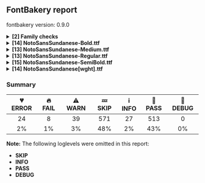 ## FontBakery report

fontbakery version: 0.9.0

<details><summary><b>[2] Family checks</b></summary><div><details><summary>🔥 <b>FAIL:</b> Checking all files are in the same directory. (<a href="https://font-bakery.readthedocs.io/en/stable/fontbakery/profiles/universal.html#com.google.fonts/check/family/single_directory">com.google.fonts/check/family/single_directory</a>)</summary><div>


* 🔥 **FAIL** Not all fonts passed in the command line are in the same directory. This may lead to bad results as the tool will interpret all font files as belonging to a single font family. The detected directories are: ['fonts/NotoSansSundanese/googlefonts/ttf', 'fonts/NotoSansSundanese/googlefonts/variable-ttf'] [code: single-directory]
</div></details><details><summary>🔥 <b>FAIL:</b> Check that OS/2.fsSelection bold & italic settings are unique for each NameID1 (<a href="https://font-bakery.readthedocs.io/en/stable/fontbakery/profiles/os2.html#com.adobe.fonts/check/family/bold_italic_unique_for_nameid1">com.adobe.fonts/check/family/bold_italic_unique_for_nameid1</a>)</summary><div>


* 🔥 **FAIL** Family 'Noto Sans Sundanese' has 2 fonts (should be no more than 1) with the same OS/2.fsSelection bold & italic settings: Bold=False, Italic=False [code: unique-fsselection]
</div></details><br></div></details><details><summary><b>[14] NotoSansSundanese-Bold.ttf</b></summary><div><details><summary>💔 <b>ERROR:</b> Checking OS/2 achVendID. (<a href="https://font-bakery.readthedocs.io/en/stable/fontbakery/profiles/googlefonts.html#com.google.fonts/check/vendor_id">com.google.fonts/check/vendor_id</a>)</summary><div>


* 💔 **ERROR** The condition <FontBakeryCondition:registered_vendor_ids> had an error: ModuleNotFoundError: No module named 'bs4'
</div></details><details><summary>💔 <b>ERROR:</b> Show hinting filesize impact. (<a href="https://font-bakery.readthedocs.io/en/stable/fontbakery/profiles/googlefonts.html#com.google.fonts/check/hinting_impact">com.google.fonts/check/hinting_impact</a>)</summary><div>


* 💔 **ERROR** The condition <FontBakeryCondition:hinting_stats> had an error: ModuleNotFoundError: No module named 'dehinter'
</div></details><details><summary>💔 <b>ERROR:</b> Check that no collisions are found while shaping (<a href="https://font-bakery.readthedocs.io/en/stable/fontbakery/profiles/<Section: Shaping Checks>.html#com.google.fonts/check/shaping/collides">com.google.fonts/check/shaping/collides</a>)</summary><div>


* 💔 **ERROR** Failed with ModuleNotFoundError: No module named 'collidoscope'
</div></details><details><summary>💔 <b>ERROR:</b> Ensure soft_dotted characters lose their dot when combined with marks that replace the dot. (<a href="https://font-bakery.readthedocs.io/en/stable/fontbakery/profiles/<Section: Shaping Checks>.html#com.google.fonts/check/soft_dotted">com.google.fonts/check/soft_dotted</a>)</summary><div>


* 💔 **ERROR** Failed with ModuleNotFoundError: No module named 'shaperglot'
</div></details><details><summary>🔥 <b>FAIL:</b> Noto fonts must have an ARTICLE.en_us.html file (<a href="https://font-bakery.readthedocs.io/en/stable/fontbakery/profiles/googlefonts.html#com.google.fonts/check/description/noto_has_article">com.google.fonts/check/description/noto_has_article</a>)</summary><div>


* 🔥 **FAIL** This is a Noto font but it lacks an ARTICLE.en_us.html file [code: missing-article]
</div></details><details><summary>⚠ <b>WARN:</b> Ensure fonts have ScriptLangTags declared on the 'meta' table. (<a href="https://font-bakery.readthedocs.io/en/stable/fontbakery/profiles/googlefonts.html#com.google.fonts/check/meta/script_lang_tags">com.google.fonts/check/meta/script_lang_tags</a>)</summary><div>


* ⚠ **WARN** This font file does not have a 'meta' table. [code: lacks-meta-table]
</div></details><details><summary>⚠ <b>WARN:</b> Check if uppercase glyphs are vertically centered. (<a href="https://font-bakery.readthedocs.io/en/stable/fontbakery/profiles/universal.html#com.google.fonts/check/caps_vertically_centered">com.google.fonts/check/caps_vertically_centered</a>)</summary><div>


* ⚠ **WARN** Uppercase glyphs are not vertically centered in the em box. [code: vertical-metrics-not-centered]
</div></details><details><summary>⚠ <b>WARN:</b> Check if each glyph has the recommended amount of contours. (<a href="https://font-bakery.readthedocs.io/en/stable/fontbakery/profiles/universal.html#com.google.fonts/check/contour_count">com.google.fonts/check/contour_count</a>)</summary><div>


* ⚠ **WARN** This check inspects the glyph outlines and detects the total number of contours in each of them. The expected values are infered from the typical ammounts of contours observed in a large collection of reference font families. The divergences listed below may simply indicate a significantly different design on some of your glyphs. On the other hand, some of these may flag actual bugs in the font such as glyphs mapped to an incorrect codepoint. Please consider reviewing the design and codepoint assignment of these to make sure they are correct.

The following glyphs do not have the recommended number of contours:

	- Glyph name: aogonek	Contours detected: 3	Expected: 2

	- Glyph name: uogonek	Contours detected: 2	Expected: 1

	- Glyph name: aogonek	Contours detected: 3	Expected: 2

	- Glyph name: uogonek	Contours detected: 2	Expected: 1
 [code: contour-count]
</div></details><details><summary>⚠ <b>WARN:</b> Check math signs have the same width. (<a href="https://font-bakery.readthedocs.io/en/stable/fontbakery/profiles/universal.html#com.google.fonts/check/math_signs_width">com.google.fonts/check/math_signs_width</a>)</summary><div>


* ⚠ **WARN** The most common width is 572 among a set of 6 math glyphs.
The following math glyphs have a different width, though:

Width = 322:
minus
 [code: width-outliers]
</div></details><details><summary>⚠ <b>WARN:</b> Check glyphs in mark glyph class are non-spacing. (<a href="https://font-bakery.readthedocs.io/en/stable/fontbakery/profiles/gdef.html#com.google.fonts/check/gdef_spacing_marks">com.google.fonts/check/gdef_spacing_marks</a>)</summary><div>


* ⚠ **WARN** The following spacing glyphs may be in the GDEF mark glyph class by mistake:
	 uni1BA1 (U+1BA1) [code: spacing-mark-glyphs]
</div></details><details><summary>⚠ <b>WARN:</b> Check GDEF mark glyph class doesn't have characters that are not marks. (<a href="https://font-bakery.readthedocs.io/en/stable/fontbakery/profiles/gdef.html#com.google.fonts/check/gdef_non_mark_chars">com.google.fonts/check/gdef_non_mark_chars</a>)</summary><div>


* ⚠ **WARN** The following non-mark characters should not be in the GDEF mark glyph class:
	 U+1BA1 [code: non-mark-chars]
</div></details><details><summary>⚠ <b>WARN:</b> Are there any misaligned on-curve points? (<a href="https://font-bakery.readthedocs.io/en/stable/fontbakery/profiles/<Section: Outline Correctness Checks>.html#com.google.fonts/check/outline_alignment_miss">com.google.fonts/check/outline_alignment_miss</a>)</summary><div>


* ⚠ **WARN** The following glyphs have on-curve points which have potentially incorrect y coordinates:

	* numbersign (U+0023): X=236.0,Y=713.0 (should be at cap-height 714?)

	* numbersign (U+0023): X=343.0,Y=713.0 (should be at cap-height 714?)

	* numbersign (U+0023): X=440.0,Y=713.0 (should be at cap-height 714?)

	* numbersign (U+0023): X=545.0,Y=713.0 (should be at cap-height 714?)

	* six (U+0036): X=489.0,Y=715.0 (should be at cap-height 714?)

	* C (U+0043): X=482.0,Y=-1.0 (should be at baseline 0?)

	* G (U+0047): X=527.5,Y=1.0 (should be at baseline 0?)

	* G (U+0047): X=543.0,Y=712.0 (should be at cap-height 714?)

	* c (U+0063): X=394.5,Y=-0.5 (should be at baseline 0?)

	* e (U+0065): X=432.5,Y=-0.5 (should be at baseline 0?)

	* 63 more.

Use -F or --full-lists to disable shortening of long lists. [code: found-misalignments]
</div></details><details><summary>⚠ <b>WARN:</b> Are any segments inordinately short? (<a href="https://font-bakery.readthedocs.io/en/stable/fontbakery/profiles/<Section: Outline Correctness Checks>.html#com.google.fonts/check/outline_short_segments">com.google.fonts/check/outline_short_segments</a>)</summary><div>


* ⚠ **WARN** The following glyphs have segments which seem very short:

	* two (U+0032) contains a short segment L<<228.0,134.0>--<228.0,127.0>>

	* at (U+0040) contains a short segment B<<636.0,296.0>-<635.0,286.0>-<635.0,275.5>>

	* at (U+0040) contains a short segment B<<635.0,275.5>-<635.0,265.0>-<635.0,262.0>>

	* at (U+0040) contains a short segment B<<646.5,207.5>-<658.0,194.0>-<672.0,194.0>>

	* M (U+004D) contains a short segment L<<220.0,560.0>--<216.0,560.0>>

	* M (U+004D) contains a short segment L<<465.0,168.0>--<468.0,168.0>>

	* N (U+004E) contains a short segment L<<220.0,540.0>--<216.0,540.0>>

	* N (U+004E) contains a short segment L<<591.0,179.0>--<594.0,179.0>>

	* Q (U+0051) contains a short segment L<<409.0,-10.0>--<398.0,-10.0>>

	* W (U+0057) contains a short segment B<<516.0,375.0>-<513.0,386.0>-<508.5,408.0>>

	* 63 more.

Use -F or --full-lists to disable shortening of long lists. [code: found-short-segments]
</div></details><details><summary>⚠ <b>WARN:</b> Do outlines contain any jaggy segments? (<a href="https://font-bakery.readthedocs.io/en/stable/fontbakery/profiles/<Section: Outline Correctness Checks>.html#com.google.fonts/check/outline_jaggy_segments">com.google.fonts/check/outline_jaggy_segments</a>)</summary><div>


* ⚠ **WARN** The following glyphs have jaggy segments:

	* W (U+0057): B<<266.0,196.0>-<272.0,161.0>-<275.0,137.0>>/B<<275.0,137.0>-<278.0,162.0>-<284.0,196.5>> = 13.967789761532726

	* W (U+0057): B<<489.0,505.5>-<485.0,529.0>-<483.0,542.0>>/B<<483.0,542.0>-<482.0,529.0>-<477.5,505.5>> = 13.144867617550734

	* W (U+0057): B<<683.0,196.0>-<689.0,161.0>-<692.0,137.0>>/B<<692.0,137.0>-<695.0,162.0>-<701.0,196.5>> = 13.967789761532726

	* Wacute (U+1E82): B<<266.0,196.0>-<272.0,161.0>-<275.0,137.0>>/B<<275.0,137.0>-<278.0,162.0>-<284.0,196.5>> = 13.967789761532726

	* Wacute (U+1E82): B<<489.0,505.5>-<485.0,529.0>-<483.0,542.0>>/B<<483.0,542.0>-<482.0,529.0>-<477.5,505.5>> = 13.144867617550734

	* Wacute (U+1E82): B<<683.0,196.0>-<689.0,161.0>-<692.0,137.0>>/B<<692.0,137.0>-<695.0,162.0>-<701.0,196.5>> = 13.967789761532726

	* Wcircumflex (U+0174): B<<266.0,196.0>-<272.0,161.0>-<275.0,137.0>>/B<<275.0,137.0>-<278.0,162.0>-<284.0,196.5>> = 13.967789761532726

	* Wcircumflex (U+0174): B<<489.0,505.5>-<485.0,529.0>-<483.0,542.0>>/B<<483.0,542.0>-<482.0,529.0>-<477.5,505.5>> = 13.144867617550734

	* Wcircumflex (U+0174): B<<683.0,196.0>-<689.0,161.0>-<692.0,137.0>>/B<<692.0,137.0>-<695.0,162.0>-<701.0,196.5>> = 13.967789761532726

	* Wdieresis (U+1E84): B<<266.0,196.0>-<272.0,161.0>-<275.0,137.0>>/B<<275.0,137.0>-<278.0,162.0>-<284.0,196.5>> = 13.967789761532726

	* 6 more.

Use -F or --full-lists to disable shortening of long lists. [code: found-jaggy-segments]
</div></details><br></div></details><details><summary><b>[13] NotoSansSundanese-Medium.ttf</b></summary><div><details><summary>💔 <b>ERROR:</b> Checking OS/2 achVendID. (<a href="https://font-bakery.readthedocs.io/en/stable/fontbakery/profiles/googlefonts.html#com.google.fonts/check/vendor_id">com.google.fonts/check/vendor_id</a>)</summary><div>


* 💔 **ERROR** The condition <FontBakeryCondition:registered_vendor_ids> had an error: ModuleNotFoundError: No module named 'bs4'
</div></details><details><summary>💔 <b>ERROR:</b> Show hinting filesize impact. (<a href="https://font-bakery.readthedocs.io/en/stable/fontbakery/profiles/googlefonts.html#com.google.fonts/check/hinting_impact">com.google.fonts/check/hinting_impact</a>)</summary><div>


* 💔 **ERROR** The condition <FontBakeryCondition:hinting_stats> had an error: ModuleNotFoundError: No module named 'dehinter'
</div></details><details><summary>💔 <b>ERROR:</b> Check that no collisions are found while shaping (<a href="https://font-bakery.readthedocs.io/en/stable/fontbakery/profiles/<Section: Shaping Checks>.html#com.google.fonts/check/shaping/collides">com.google.fonts/check/shaping/collides</a>)</summary><div>


* 💔 **ERROR** Failed with ModuleNotFoundError: No module named 'collidoscope'
</div></details><details><summary>💔 <b>ERROR:</b> Ensure soft_dotted characters lose their dot when combined with marks that replace the dot. (<a href="https://font-bakery.readthedocs.io/en/stable/fontbakery/profiles/<Section: Shaping Checks>.html#com.google.fonts/check/soft_dotted">com.google.fonts/check/soft_dotted</a>)</summary><div>


* 💔 **ERROR** Failed with ModuleNotFoundError: No module named 'shaperglot'
</div></details><details><summary>🔥 <b>FAIL:</b> Noto fonts must have an ARTICLE.en_us.html file (<a href="https://font-bakery.readthedocs.io/en/stable/fontbakery/profiles/googlefonts.html#com.google.fonts/check/description/noto_has_article">com.google.fonts/check/description/noto_has_article</a>)</summary><div>


* 🔥 **FAIL** This is a Noto font but it lacks an ARTICLE.en_us.html file [code: missing-article]
</div></details><details><summary>⚠ <b>WARN:</b> Combined length of family and style must not exceed 27 characters. (<a href="https://font-bakery.readthedocs.io/en/stable/fontbakery/profiles/googlefonts.html#com.google.fonts/check/name/family_and_style_max_length">com.google.fonts/check/name/family_and_style_max_length</a>)</summary><div>


* ⚠ **WARN** The combined length of family and style exceeds 27 chars in the following 'WINDOWS' entries:
 FONT_FAMILY_NAME = 'Noto Sans Sundanese Medium' / SUBFAMILY_NAME = 'Regular'

Please take a look at the conversation at https://github.com/fonttools/fontbakery/issues/2179 in order to understand the reasoning behind these name table records max-length criteria. [code: too-long]
</div></details><details><summary>⚠ <b>WARN:</b> Ensure fonts have ScriptLangTags declared on the 'meta' table. (<a href="https://font-bakery.readthedocs.io/en/stable/fontbakery/profiles/googlefonts.html#com.google.fonts/check/meta/script_lang_tags">com.google.fonts/check/meta/script_lang_tags</a>)</summary><div>


* ⚠ **WARN** This font file does not have a 'meta' table. [code: lacks-meta-table]
</div></details><details><summary>⚠ <b>WARN:</b> Check if uppercase glyphs are vertically centered. (<a href="https://font-bakery.readthedocs.io/en/stable/fontbakery/profiles/universal.html#com.google.fonts/check/caps_vertically_centered">com.google.fonts/check/caps_vertically_centered</a>)</summary><div>


* ⚠ **WARN** Uppercase glyphs are not vertically centered in the em box. [code: vertical-metrics-not-centered]
</div></details><details><summary>⚠ <b>WARN:</b> Check if each glyph has the recommended amount of contours. (<a href="https://font-bakery.readthedocs.io/en/stable/fontbakery/profiles/universal.html#com.google.fonts/check/contour_count">com.google.fonts/check/contour_count</a>)</summary><div>


* ⚠ **WARN** This check inspects the glyph outlines and detects the total number of contours in each of them. The expected values are infered from the typical ammounts of contours observed in a large collection of reference font families. The divergences listed below may simply indicate a significantly different design on some of your glyphs. On the other hand, some of these may flag actual bugs in the font such as glyphs mapped to an incorrect codepoint. Please consider reviewing the design and codepoint assignment of these to make sure they are correct.

The following glyphs do not have the recommended number of contours:

	- Glyph name: aogonek	Contours detected: 3	Expected: 2

	- Glyph name: uogonek	Contours detected: 2	Expected: 1

	- Glyph name: aogonek	Contours detected: 3	Expected: 2

	- Glyph name: uogonek	Contours detected: 2	Expected: 1
 [code: contour-count]
</div></details><details><summary>⚠ <b>WARN:</b> Check math signs have the same width. (<a href="https://font-bakery.readthedocs.io/en/stable/fontbakery/profiles/universal.html#com.google.fonts/check/math_signs_width">com.google.fonts/check/math_signs_width</a>)</summary><div>


* ⚠ **WARN** The most common width is 572 among a set of 6 math glyphs.
The following math glyphs have a different width, though:

Width = 322:
minus
 [code: width-outliers]
</div></details><details><summary>⚠ <b>WARN:</b> Check glyphs in mark glyph class are non-spacing. (<a href="https://font-bakery.readthedocs.io/en/stable/fontbakery/profiles/gdef.html#com.google.fonts/check/gdef_spacing_marks">com.google.fonts/check/gdef_spacing_marks</a>)</summary><div>


* ⚠ **WARN** The following spacing glyphs may be in the GDEF mark glyph class by mistake:
	 uni1BA1 (U+1BA1) [code: spacing-mark-glyphs]
</div></details><details><summary>⚠ <b>WARN:</b> Check GDEF mark glyph class doesn't have characters that are not marks. (<a href="https://font-bakery.readthedocs.io/en/stable/fontbakery/profiles/gdef.html#com.google.fonts/check/gdef_non_mark_chars">com.google.fonts/check/gdef_non_mark_chars</a>)</summary><div>


* ⚠ **WARN** The following non-mark characters should not be in the GDEF mark glyph class:
	 U+1BA1 [code: non-mark-chars]
</div></details><details><summary>⚠ <b>WARN:</b> Are any segments inordinately short? (<a href="https://font-bakery.readthedocs.io/en/stable/fontbakery/profiles/<Section: Outline Correctness Checks>.html#com.google.fonts/check/outline_short_segments">com.google.fonts/check/outline_short_segments</a>)</summary><div>


* ⚠ **WARN** The following glyphs have segments which seem very short:

	* two (U+0032) contains a short segment L<<170.0,92.0>--<170.0,87.0>>

	* at (U+0040) contains a short segment B<<617.0,293.0>-<616.0,277.0>-<616.0,269.0>>

	* at (U+0040) contains a short segment B<<616.0,269.0>-<616.0,261.0>-<616.0,258.0>>

	* M (U+004D) contains a short segment L<<184.0,616.0>--<180.0,616.0>>

	* M (U+004D) contains a short segment L<<452.0,135.0>--<456.0,135.0>>

	* N (U+004E) contains a short segment L<<183.0,585.0>--<179.0,585.0>>

	* N (U+004E) contains a short segment L<<583.0,132.0>--<587.0,132.0>>

	* Q (U+0051) contains a short segment B<<415.0,-9.0>-<409.0,-9.0>-<403.5,-9.5>>

	* Q (U+0051) contains a short segment B<<403.5,-9.5>-<398.0,-10.0>-<392.0,-10.0>>

	* a (U+0061) contains a short segment L<<399.0,76.0>--<395.0,76.0>>

	* 62 more.

Use -F or --full-lists to disable shortening of long lists. [code: found-short-segments]
</div></details><br></div></details><details><summary><b>[13] NotoSansSundanese-Regular.ttf</b></summary><div><details><summary>💔 <b>ERROR:</b> Checking OS/2 achVendID. (<a href="https://font-bakery.readthedocs.io/en/stable/fontbakery/profiles/googlefonts.html#com.google.fonts/check/vendor_id">com.google.fonts/check/vendor_id</a>)</summary><div>


* 💔 **ERROR** The condition <FontBakeryCondition:registered_vendor_ids> had an error: ModuleNotFoundError: No module named 'bs4'
</div></details><details><summary>💔 <b>ERROR:</b> Show hinting filesize impact. (<a href="https://font-bakery.readthedocs.io/en/stable/fontbakery/profiles/googlefonts.html#com.google.fonts/check/hinting_impact">com.google.fonts/check/hinting_impact</a>)</summary><div>


* 💔 **ERROR** The condition <FontBakeryCondition:hinting_stats> had an error: ModuleNotFoundError: No module named 'dehinter'
</div></details><details><summary>💔 <b>ERROR:</b> Check that no collisions are found while shaping (<a href="https://font-bakery.readthedocs.io/en/stable/fontbakery/profiles/<Section: Shaping Checks>.html#com.google.fonts/check/shaping/collides">com.google.fonts/check/shaping/collides</a>)</summary><div>


* 💔 **ERROR** Failed with ModuleNotFoundError: No module named 'collidoscope'
</div></details><details><summary>💔 <b>ERROR:</b> Ensure soft_dotted characters lose their dot when combined with marks that replace the dot. (<a href="https://font-bakery.readthedocs.io/en/stable/fontbakery/profiles/<Section: Shaping Checks>.html#com.google.fonts/check/soft_dotted">com.google.fonts/check/soft_dotted</a>)</summary><div>


* 💔 **ERROR** Failed with ModuleNotFoundError: No module named 'shaperglot'
</div></details><details><summary>🔥 <b>FAIL:</b> Noto fonts must have an ARTICLE.en_us.html file (<a href="https://font-bakery.readthedocs.io/en/stable/fontbakery/profiles/googlefonts.html#com.google.fonts/check/description/noto_has_article">com.google.fonts/check/description/noto_has_article</a>)</summary><div>


* 🔥 **FAIL** This is a Noto font but it lacks an ARTICLE.en_us.html file [code: missing-article]
</div></details><details><summary>🔥 <b>FAIL:</b> Check that texts shape as per expectation (<a href="https://font-bakery.readthedocs.io/en/stable/fontbakery/profiles/<Section: Shaping Checks>.html#com.google.fonts/check/shaping/regression">com.google.fonts/check/shaping/regression</a>)</summary><div>


* 🔥 **FAIL** qa/shaping_tests/sundanese.json: Expected and actual shaping not matching
<div class="shaping">


<style type="text/css">
    @font-face {font-family: "TestFont"; src: url(../../fonts/NotoSansSundanese/googlefonts/ttf/NotoSansSundanese-Regular.ttf);}
    .tf { font-family: "TestFont"; }
    .shaping pre { font-size: 1.2rem; }
    .shaping li {
        font-size: 1.2rem;
        border-top: 1px solid #ddd;
        padding: 12px;
        margin-top: 12px;
    }
    .shaping-svg {
        height: 100px;
        margin: 10px;
        transform: matrix(1, 0, 0, -1, 0, 0);
    }
</style>

<h4>qa/shaping_tests/sundanese.json: Expected and actual shaping not matching</h4>


</div>
<div class="shaping">

<li>Shaping did not match: <span class="tf">ᮘᮢᮧᮀ ᮘᮣᮧᮀ ᮘᮡᮧᮀ</span> (#1)</li>


<pre>Expected: uni1B98=0+970|uni1BA2=0@-179,0+0|uni1B80=0@-275,30+0|uni1BA7=0+375|space=4+260|uni1B98=5+970|uni1BA3=5@80,0+0|uni1B80=5@-275,30+0|uni1BA7=5+375|space=9+260|uni1B98=10+970|uni1B80=10@-275,30+0|uni1BA1=10+212|uni1BA7=10+375</pre>



<pre>Got     : uni1B98=0+970|uni1BA2=0@-179,0+0|uni1B80=0@-275,30+0|uni1BA7=0+375|space=4+260|uni1B98=5+970|uni1BA3=5@80,0+0|uni1B80=5@-275,30+0|uni1BA7=5+375|space=9+260|uni1B98=10+970|uni1B80=10@-275,30+0|uni1BA1=10@-13,0+212|uni1BA7=10+375</pre>



<pre>                                                                                                                                                                                                                    ^^^^^^^^^^^^^^^^^^^
</pre>


Got: <svg class="shaping-svg" xmlns="http://www.w3.org/2000/svg" viewBox="0 0 4767 2437" transform="matrix(1 0 0 -1 0 0)">
<path d="M-22.0,0.0L214.0,714.0L402.0,714.0L377.0,635.0L284.0,635.0L101.0,79.0L298.0,79.0L430.0,474.0L473.0,474.0L716.0,135.0L885.0,635.0L587.0,635.0L571.0,589.0L475.0,589.0L517.0,714.0L1008.0,714.0L770.0,0.0L708.0,0.0L474.0,323.0L368.0,0.0L-22.0,0.0Z" transform="translate(0, 868)"/>
<path d="M-126.0,-271.0Q-169.0,-271.0 -208.5,-255.0Q-248.0,-239.0 -283.5,-214.0Q-319.0,-189.0 -350.5,-161.0Q-382.0,-133.0 -408.0,-110.0L-554.0,-185.0L-585.0,-124.0L-397.0,-30.0Q-378.0,-47.0 -346.5,-77.0Q-315.0,-107.0 -277.5,-138.0Q-240.0,-169.0 -201.0,-190.5Q-162.0,-212.0 -128.0,-212.0Q-90.0,-212.0 -72.0,-197.0Q-54.0,-182.0 -54.0,-157.0Q-54.0,-129.0 -71.0,-108.0Q-88.0,-87.0 -107.0,-65.0L-63.0,-25.0Q-35.0,-48.0 -11.5,-83.5Q12.0,-119.0 12.0,-155.0Q12.0,-197.0 -7.5,-222.5Q-27.0,-248.0 -58.0,-259.5Q-89.0,-271.0 -126.0,-271.0Z" transform="translate(791, 868)"/>
<path d="M-216.0,756.0Q-260.0,756.0 -291.5,787.5Q-323.0,819.0 -323.0,863.0Q-323.0,907.0 -291.5,938.5Q-260.0,970.0 -216.0,970.0Q-172.0,970.0 -140.5,938.5Q-109.0,907.0 -109.0,863.0Q-109.0,819.0 -140.5,787.5Q-172.0,756.0 -216.0,756.0ZM-216.0,814.0Q-196.0,814.0 -182.0,828.5Q-168.0,843.0 -168.0,863.0Q-168.0,883.0 -182.0,897.0Q-196.0,911.0 -216.0,911.0Q-236.0,911.0 -250.5,897.0Q-265.0,883.0 -265.0,863.0Q-265.0,843.0 -250.5,828.5Q-236.0,814.0 -216.0,814.0Z" transform="translate(695, 898)"/>
<path d="M35.0,0.0L102.0,151.0L4.0,151.0L21.0,205.0L126.0,205.0L164.0,288.0L-3.0,288.0L19.0,356.0L263.0,356.0L136.0,68.0L325.0,68.0L303.0,0.0L35.0,0.0Z" transform="translate(970, 868)"/>
<path d="" transform="translate(1345, 868)"/>
<path d="M-22.0,0.0L214.0,714.0L402.0,714.0L377.0,635.0L284.0,635.0L101.0,79.0L298.0,79.0L430.0,474.0L473.0,474.0L716.0,135.0L885.0,635.0L587.0,635.0L571.0,589.0L475.0,589.0L517.0,714.0L1008.0,714.0L770.0,0.0L708.0,0.0L474.0,323.0L368.0,0.0L-22.0,0.0Z" transform="translate(1605, 868)"/>
<path d="M-581.0,-248.0L-517.0,-53.0L-343.0,-53.0L-390.0,-195.0L-313.0,-195.0L-328.0,-240.0L-460.0,-240.0L-414.0,-98.0L-476.0,-98.0L-525.0,-248.0L-581.0,-248.0Z" transform="translate(2655, 868)"/>
<path d="M-216.0,756.0Q-260.0,756.0 -291.5,787.5Q-323.0,819.0 -323.0,863.0Q-323.0,907.0 -291.5,938.5Q-260.0,970.0 -216.0,970.0Q-172.0,970.0 -140.5,938.5Q-109.0,907.0 -109.0,863.0Q-109.0,819.0 -140.5,787.5Q-172.0,756.0 -216.0,756.0ZM-216.0,814.0Q-196.0,814.0 -182.0,828.5Q-168.0,843.0 -168.0,863.0Q-168.0,883.0 -182.0,897.0Q-196.0,911.0 -216.0,911.0Q-236.0,911.0 -250.5,897.0Q-265.0,883.0 -265.0,863.0Q-265.0,843.0 -250.5,828.5Q-236.0,814.0 -216.0,814.0Z" transform="translate(2300, 898)"/>
<path d="M35.0,0.0L102.0,151.0L4.0,151.0L21.0,205.0L126.0,205.0L164.0,288.0L-3.0,288.0L19.0,356.0L263.0,356.0L136.0,68.0L325.0,68.0L303.0,0.0L35.0,0.0Z" transform="translate(2575, 868)"/>
<path d="" transform="translate(2950, 868)"/>
<path d="M-22.0,0.0L214.0,714.0L402.0,714.0L377.0,635.0L284.0,635.0L101.0,79.0L298.0,79.0L430.0,474.0L473.0,474.0L716.0,135.0L885.0,635.0L587.0,635.0L571.0,589.0L475.0,589.0L517.0,714.0L1008.0,714.0L770.0,0.0L708.0,0.0L474.0,323.0L368.0,0.0L-22.0,0.0Z" transform="translate(3210, 868)"/>
<path d="M-216.0,756.0Q-260.0,756.0 -291.5,787.5Q-323.0,819.0 -323.0,863.0Q-323.0,907.0 -291.5,938.5Q-260.0,970.0 -216.0,970.0Q-172.0,970.0 -140.5,938.5Q-109.0,907.0 -109.0,863.0Q-109.0,819.0 -140.5,787.5Q-172.0,756.0 -216.0,756.0ZM-216.0,814.0Q-196.0,814.0 -182.0,828.5Q-168.0,843.0 -168.0,863.0Q-168.0,883.0 -182.0,897.0Q-196.0,911.0 -216.0,911.0Q-236.0,911.0 -250.5,897.0Q-265.0,883.0 -265.0,863.0Q-265.0,843.0 -250.5,828.5Q-236.0,814.0 -216.0,814.0Z" transform="translate(3905, 898)"/>
<path d="M-578.0,-241.0L-542.0,-129.0L-480.0,-129.0L-497.0,-181.0L-159.0,-181.0L-6.0,284.0L182.0,284.0L133.0,133.0L71.0,133.0L102.0,228.0L47.0,228.0L-108.0,-241.0L-578.0,-241.0Z" transform="translate(4167, 868)"/>
<path d="M35.0,0.0L102.0,151.0L4.0,151.0L21.0,205.0L126.0,205.0L164.0,288.0L-3.0,288.0L19.0,356.0L263.0,356.0L136.0,68.0L325.0,68.0L303.0,0.0L35.0,0.0Z" transform="translate(4392, 868)"/>
</svg>
 Expected: <svg class="shaping-svg" xmlns="http://www.w3.org/2000/svg" viewBox="0 0 4767 2437" transform="matrix(1 0 0 -1 0 0)">
<path d="M-22.0,0.0L214.0,714.0L402.0,714.0L377.0,635.0L284.0,635.0L101.0,79.0L298.0,79.0L430.0,474.0L473.0,474.0L716.0,135.0L885.0,635.0L587.0,635.0L571.0,589.0L475.0,589.0L517.0,714.0L1008.0,714.0L770.0,0.0L708.0,0.0L474.0,323.0L368.0,0.0L-22.0,0.0Z" transform="translate(0, 868)"/>
<path d="M-126.0,-271.0Q-169.0,-271.0 -208.5,-255.0Q-248.0,-239.0 -283.5,-214.0Q-319.0,-189.0 -350.5,-161.0Q-382.0,-133.0 -408.0,-110.0L-554.0,-185.0L-585.0,-124.0L-397.0,-30.0Q-378.0,-47.0 -346.5,-77.0Q-315.0,-107.0 -277.5,-138.0Q-240.0,-169.0 -201.0,-190.5Q-162.0,-212.0 -128.0,-212.0Q-90.0,-212.0 -72.0,-197.0Q-54.0,-182.0 -54.0,-157.0Q-54.0,-129.0 -71.0,-108.0Q-88.0,-87.0 -107.0,-65.0L-63.0,-25.0Q-35.0,-48.0 -11.5,-83.5Q12.0,-119.0 12.0,-155.0Q12.0,-197.0 -7.5,-222.5Q-27.0,-248.0 -58.0,-259.5Q-89.0,-271.0 -126.0,-271.0Z" transform="translate(791, 868)"/>
<path d="M-216.0,756.0Q-260.0,756.0 -291.5,787.5Q-323.0,819.0 -323.0,863.0Q-323.0,907.0 -291.5,938.5Q-260.0,970.0 -216.0,970.0Q-172.0,970.0 -140.5,938.5Q-109.0,907.0 -109.0,863.0Q-109.0,819.0 -140.5,787.5Q-172.0,756.0 -216.0,756.0ZM-216.0,814.0Q-196.0,814.0 -182.0,828.5Q-168.0,843.0 -168.0,863.0Q-168.0,883.0 -182.0,897.0Q-196.0,911.0 -216.0,911.0Q-236.0,911.0 -250.5,897.0Q-265.0,883.0 -265.0,863.0Q-265.0,843.0 -250.5,828.5Q-236.0,814.0 -216.0,814.0Z" transform="translate(695, 898)"/>
<path d="M35.0,0.0L102.0,151.0L4.0,151.0L21.0,205.0L126.0,205.0L164.0,288.0L-3.0,288.0L19.0,356.0L263.0,356.0L136.0,68.0L325.0,68.0L303.0,0.0L35.0,0.0Z" transform="translate(970, 868)"/>
<path d="" transform="translate(1345, 868)"/>
<path d="M-22.0,0.0L214.0,714.0L402.0,714.0L377.0,635.0L284.0,635.0L101.0,79.0L298.0,79.0L430.0,474.0L473.0,474.0L716.0,135.0L885.0,635.0L587.0,635.0L571.0,589.0L475.0,589.0L517.0,714.0L1008.0,714.0L770.0,0.0L708.0,0.0L474.0,323.0L368.0,0.0L-22.0,0.0Z" transform="translate(1605, 868)"/>
<path d="M-581.0,-248.0L-517.0,-53.0L-343.0,-53.0L-390.0,-195.0L-313.0,-195.0L-328.0,-240.0L-460.0,-240.0L-414.0,-98.0L-476.0,-98.0L-525.0,-248.0L-581.0,-248.0Z" transform="translate(2655, 868)"/>
<path d="M-216.0,756.0Q-260.0,756.0 -291.5,787.5Q-323.0,819.0 -323.0,863.0Q-323.0,907.0 -291.5,938.5Q-260.0,970.0 -216.0,970.0Q-172.0,970.0 -140.5,938.5Q-109.0,907.0 -109.0,863.0Q-109.0,819.0 -140.5,787.5Q-172.0,756.0 -216.0,756.0ZM-216.0,814.0Q-196.0,814.0 -182.0,828.5Q-168.0,843.0 -168.0,863.0Q-168.0,883.0 -182.0,897.0Q-196.0,911.0 -216.0,911.0Q-236.0,911.0 -250.5,897.0Q-265.0,883.0 -265.0,863.0Q-265.0,843.0 -250.5,828.5Q-236.0,814.0 -216.0,814.0Z" transform="translate(2300, 898)"/>
<path d="M35.0,0.0L102.0,151.0L4.0,151.0L21.0,205.0L126.0,205.0L164.0,288.0L-3.0,288.0L19.0,356.0L263.0,356.0L136.0,68.0L325.0,68.0L303.0,0.0L35.0,0.0Z" transform="translate(2575, 868)"/>
<path d="" transform="translate(2950, 868)"/>
<path d="M-22.0,0.0L214.0,714.0L402.0,714.0L377.0,635.0L284.0,635.0L101.0,79.0L298.0,79.0L430.0,474.0L473.0,474.0L716.0,135.0L885.0,635.0L587.0,635.0L571.0,589.0L475.0,589.0L517.0,714.0L1008.0,714.0L770.0,0.0L708.0,0.0L474.0,323.0L368.0,0.0L-22.0,0.0Z" transform="translate(3210, 868)"/>
<path d="M-216.0,756.0Q-260.0,756.0 -291.5,787.5Q-323.0,819.0 -323.0,863.0Q-323.0,907.0 -291.5,938.5Q-260.0,970.0 -216.0,970.0Q-172.0,970.0 -140.5,938.5Q-109.0,907.0 -109.0,863.0Q-109.0,819.0 -140.5,787.5Q-172.0,756.0 -216.0,756.0ZM-216.0,814.0Q-196.0,814.0 -182.0,828.5Q-168.0,843.0 -168.0,863.0Q-168.0,883.0 -182.0,897.0Q-196.0,911.0 -216.0,911.0Q-236.0,911.0 -250.5,897.0Q-265.0,883.0 -265.0,863.0Q-265.0,843.0 -250.5,828.5Q-236.0,814.0 -216.0,814.0Z" transform="translate(3905, 898)"/>
<path d="M-578.0,-241.0L-542.0,-129.0L-480.0,-129.0L-497.0,-181.0L-159.0,-181.0L-6.0,284.0L182.0,284.0L133.0,133.0L71.0,133.0L102.0,228.0L47.0,228.0L-108.0,-241.0L-578.0,-241.0Z" transform="translate(4180, 868)"/>
<path d="M35.0,0.0L102.0,151.0L4.0,151.0L21.0,205.0L126.0,205.0L164.0,288.0L-3.0,288.0L19.0,356.0L263.0,356.0L136.0,68.0L325.0,68.0L303.0,0.0L35.0,0.0Z" transform="translate(4392, 868)"/>
</svg>


</div> [code: shaping-regression]
</div></details><details><summary>⚠ <b>WARN:</b> Ensure fonts have ScriptLangTags declared on the 'meta' table. (<a href="https://font-bakery.readthedocs.io/en/stable/fontbakery/profiles/googlefonts.html#com.google.fonts/check/meta/script_lang_tags">com.google.fonts/check/meta/script_lang_tags</a>)</summary><div>


* ⚠ **WARN** This font file does not have a 'meta' table. [code: lacks-meta-table]
</div></details><details><summary>⚠ <b>WARN:</b> Check if uppercase glyphs are vertically centered. (<a href="https://font-bakery.readthedocs.io/en/stable/fontbakery/profiles/universal.html#com.google.fonts/check/caps_vertically_centered">com.google.fonts/check/caps_vertically_centered</a>)</summary><div>


* ⚠ **WARN** Uppercase glyphs are not vertically centered in the em box. [code: vertical-metrics-not-centered]
</div></details><details><summary>⚠ <b>WARN:</b> Check if each glyph has the recommended amount of contours. (<a href="https://font-bakery.readthedocs.io/en/stable/fontbakery/profiles/universal.html#com.google.fonts/check/contour_count">com.google.fonts/check/contour_count</a>)</summary><div>


* ⚠ **WARN** This check inspects the glyph outlines and detects the total number of contours in each of them. The expected values are infered from the typical ammounts of contours observed in a large collection of reference font families. The divergences listed below may simply indicate a significantly different design on some of your glyphs. On the other hand, some of these may flag actual bugs in the font such as glyphs mapped to an incorrect codepoint. Please consider reviewing the design and codepoint assignment of these to make sure they are correct.

The following glyphs do not have the recommended number of contours:

	- Glyph name: aogonek	Contours detected: 3	Expected: 2

	- Glyph name: uogonek	Contours detected: 2	Expected: 1

	- Glyph name: aogonek	Contours detected: 3	Expected: 2

	- Glyph name: uogonek	Contours detected: 2	Expected: 1
 [code: contour-count]
</div></details><details><summary>⚠ <b>WARN:</b> Check math signs have the same width. (<a href="https://font-bakery.readthedocs.io/en/stable/fontbakery/profiles/universal.html#com.google.fonts/check/math_signs_width">com.google.fonts/check/math_signs_width</a>)</summary><div>


* ⚠ **WARN** The most common width is 572 among a set of 6 math glyphs.
The following math glyphs have a different width, though:

Width = 322:
minus
 [code: width-outliers]
</div></details><details><summary>⚠ <b>WARN:</b> Check glyphs in mark glyph class are non-spacing. (<a href="https://font-bakery.readthedocs.io/en/stable/fontbakery/profiles/gdef.html#com.google.fonts/check/gdef_spacing_marks">com.google.fonts/check/gdef_spacing_marks</a>)</summary><div>


* ⚠ **WARN** The following spacing glyphs may be in the GDEF mark glyph class by mistake:
	 uni1BA1 (U+1BA1) [code: spacing-mark-glyphs]
</div></details><details><summary>⚠ <b>WARN:</b> Check GDEF mark glyph class doesn't have characters that are not marks. (<a href="https://font-bakery.readthedocs.io/en/stable/fontbakery/profiles/gdef.html#com.google.fonts/check/gdef_non_mark_chars">com.google.fonts/check/gdef_non_mark_chars</a>)</summary><div>


* ⚠ **WARN** The following non-mark characters should not be in the GDEF mark glyph class:
	 U+1BA1 [code: non-mark-chars]
</div></details><details><summary>⚠ <b>WARN:</b> Are any segments inordinately short? (<a href="https://font-bakery.readthedocs.io/en/stable/fontbakery/profiles/<Section: Outline Correctness Checks>.html#com.google.fonts/check/outline_short_segments">com.google.fonts/check/outline_short_segments</a>)</summary><div>


* ⚠ **WARN** The following glyphs have segments which seem very short:

	* two (U+0032) contains a short segment L<<159.0,84.0>--<159.0,80.0>>

	* at (U+0040) contains a short segment B<<613.0,293.0>-<612.0,275.0>-<612.0,267.5>>

	* at (U+0040) contains a short segment B<<612.0,267.5>-<612.0,260.0>-<612.0,257.0>>

	* M (U+004D) contains a short segment L<<177.0,626.0>--<173.0,626.0>>

	* M (U+004D) contains a short segment L<<450.0,129.0>--<454.0,129.0>>

	* N (U+004E) contains a short segment L<<176.0,593.0>--<172.0,593.0>>

	* N (U+004E) contains a short segment L<<582.0,123.0>--<586.0,123.0>>

	* Q (U+0051) contains a short segment B<<416.0,-9.0>-<410.0,-9.0>-<403.5,-9.5>>

	* Q (U+0051) contains a short segment B<<403.5,-9.5>-<397.0,-10.0>-<391.0,-10.0>>

	* W (U+0057) contains a short segment B<<468.0,577.5>-<463.0,600.0>-<461.0,609.0>>

	* 66 more.

Use -F or --full-lists to disable shortening of long lists. [code: found-short-segments]
</div></details><br></div></details><details><summary><b>[15] NotoSansSundanese-SemiBold.ttf</b></summary><div><details><summary>💔 <b>ERROR:</b> Checking OS/2 achVendID. (<a href="https://font-bakery.readthedocs.io/en/stable/fontbakery/profiles/googlefonts.html#com.google.fonts/check/vendor_id">com.google.fonts/check/vendor_id</a>)</summary><div>


* 💔 **ERROR** The condition <FontBakeryCondition:registered_vendor_ids> had an error: ModuleNotFoundError: No module named 'bs4'
</div></details><details><summary>💔 <b>ERROR:</b> Show hinting filesize impact. (<a href="https://font-bakery.readthedocs.io/en/stable/fontbakery/profiles/googlefonts.html#com.google.fonts/check/hinting_impact">com.google.fonts/check/hinting_impact</a>)</summary><div>


* 💔 **ERROR** The condition <FontBakeryCondition:hinting_stats> had an error: ModuleNotFoundError: No module named 'dehinter'
</div></details><details><summary>💔 <b>ERROR:</b> Check that no collisions are found while shaping (<a href="https://font-bakery.readthedocs.io/en/stable/fontbakery/profiles/<Section: Shaping Checks>.html#com.google.fonts/check/shaping/collides">com.google.fonts/check/shaping/collides</a>)</summary><div>


* 💔 **ERROR** Failed with ModuleNotFoundError: No module named 'collidoscope'
</div></details><details><summary>💔 <b>ERROR:</b> Ensure soft_dotted characters lose their dot when combined with marks that replace the dot. (<a href="https://font-bakery.readthedocs.io/en/stable/fontbakery/profiles/<Section: Shaping Checks>.html#com.google.fonts/check/soft_dotted">com.google.fonts/check/soft_dotted</a>)</summary><div>


* 💔 **ERROR** Failed with ModuleNotFoundError: No module named 'shaperglot'
</div></details><details><summary>🔥 <b>FAIL:</b> Noto fonts must have an ARTICLE.en_us.html file (<a href="https://font-bakery.readthedocs.io/en/stable/fontbakery/profiles/googlefonts.html#com.google.fonts/check/description/noto_has_article">com.google.fonts/check/description/noto_has_article</a>)</summary><div>


* 🔥 **FAIL** This is a Noto font but it lacks an ARTICLE.en_us.html file [code: missing-article]
</div></details><details><summary>⚠ <b>WARN:</b> Combined length of family and style must not exceed 27 characters. (<a href="https://font-bakery.readthedocs.io/en/stable/fontbakery/profiles/googlefonts.html#com.google.fonts/check/name/family_and_style_max_length">com.google.fonts/check/name/family_and_style_max_length</a>)</summary><div>


* ⚠ **WARN** The combined length of family and style exceeds 27 chars in the following 'WINDOWS' entries:
 FONT_FAMILY_NAME = 'Noto Sans Sundanese SemiBold' / SUBFAMILY_NAME = 'Regular'

Please take a look at the conversation at https://github.com/fonttools/fontbakery/issues/2179 in order to understand the reasoning behind these name table records max-length criteria. [code: too-long]
</div></details><details><summary>⚠ <b>WARN:</b> Ensure fonts have ScriptLangTags declared on the 'meta' table. (<a href="https://font-bakery.readthedocs.io/en/stable/fontbakery/profiles/googlefonts.html#com.google.fonts/check/meta/script_lang_tags">com.google.fonts/check/meta/script_lang_tags</a>)</summary><div>


* ⚠ **WARN** This font file does not have a 'meta' table. [code: lacks-meta-table]
</div></details><details><summary>⚠ <b>WARN:</b> Check if uppercase glyphs are vertically centered. (<a href="https://font-bakery.readthedocs.io/en/stable/fontbakery/profiles/universal.html#com.google.fonts/check/caps_vertically_centered">com.google.fonts/check/caps_vertically_centered</a>)</summary><div>


* ⚠ **WARN** Uppercase glyphs are not vertically centered in the em box. [code: vertical-metrics-not-centered]
</div></details><details><summary>⚠ <b>WARN:</b> Check if each glyph has the recommended amount of contours. (<a href="https://font-bakery.readthedocs.io/en/stable/fontbakery/profiles/universal.html#com.google.fonts/check/contour_count">com.google.fonts/check/contour_count</a>)</summary><div>


* ⚠ **WARN** This check inspects the glyph outlines and detects the total number of contours in each of them. The expected values are infered from the typical ammounts of contours observed in a large collection of reference font families. The divergences listed below may simply indicate a significantly different design on some of your glyphs. On the other hand, some of these may flag actual bugs in the font such as glyphs mapped to an incorrect codepoint. Please consider reviewing the design and codepoint assignment of these to make sure they are correct.

The following glyphs do not have the recommended number of contours:

	- Glyph name: aogonek	Contours detected: 3	Expected: 2

	- Glyph name: uogonek	Contours detected: 2	Expected: 1

	- Glyph name: aogonek	Contours detected: 3	Expected: 2

	- Glyph name: uogonek	Contours detected: 2	Expected: 1
 [code: contour-count]
</div></details><details><summary>⚠ <b>WARN:</b> Check math signs have the same width. (<a href="https://font-bakery.readthedocs.io/en/stable/fontbakery/profiles/universal.html#com.google.fonts/check/math_signs_width">com.google.fonts/check/math_signs_width</a>)</summary><div>


* ⚠ **WARN** The most common width is 572 among a set of 6 math glyphs.
The following math glyphs have a different width, though:

Width = 322:
minus
 [code: width-outliers]
</div></details><details><summary>⚠ <b>WARN:</b> Check glyphs in mark glyph class are non-spacing. (<a href="https://font-bakery.readthedocs.io/en/stable/fontbakery/profiles/gdef.html#com.google.fonts/check/gdef_spacing_marks">com.google.fonts/check/gdef_spacing_marks</a>)</summary><div>


* ⚠ **WARN** The following spacing glyphs may be in the GDEF mark glyph class by mistake:
	 uni1BA1 (U+1BA1) [code: spacing-mark-glyphs]
</div></details><details><summary>⚠ <b>WARN:</b> Check GDEF mark glyph class doesn't have characters that are not marks. (<a href="https://font-bakery.readthedocs.io/en/stable/fontbakery/profiles/gdef.html#com.google.fonts/check/gdef_non_mark_chars">com.google.fonts/check/gdef_non_mark_chars</a>)</summary><div>


* ⚠ **WARN** The following non-mark characters should not be in the GDEF mark glyph class:
	 U+1BA1 [code: non-mark-chars]
</div></details><details><summary>⚠ <b>WARN:</b> Are there any misaligned on-curve points? (<a href="https://font-bakery.readthedocs.io/en/stable/fontbakery/profiles/<Section: Outline Correctness Checks>.html#com.google.fonts/check/outline_alignment_miss">com.google.fonts/check/outline_alignment_miss</a>)</summary><div>


* ⚠ **WARN** The following glyphs have on-curve points which have potentially incorrect y coordinates:

	* numbersign (U+0023): X=241.0,Y=713.0 (should be at cap-height 714?)

	* numbersign (U+0023): X=333.0,Y=713.0 (should be at cap-height 714?)

	* numbersign (U+0023): X=451.0,Y=713.0 (should be at cap-height 714?)

	* numbersign (U+0023): X=540.0,Y=713.0 (should be at cap-height 714?)

	* three (U+0033): X=135.5,Y=-1.0 (should be at baseline 0?)

	* four (U+0034): X=342.0,Y=716.0 (should be at cap-height 714?)

	* four (U+0034): X=460.0,Y=716.0 (should be at cap-height 714?)

	* six (U+0036): X=480.0,Y=715.0 (should be at cap-height 714?)

	* nine (U+0039): X=91.0,Y=-2.0 (should be at baseline 0?)

	* C (U+0043): X=486.0,Y=-2.0 (should be at baseline 0?)

	* 55 more.

Use -F or --full-lists to disable shortening of long lists. [code: found-misalignments]
</div></details><details><summary>⚠ <b>WARN:</b> Are any segments inordinately short? (<a href="https://font-bakery.readthedocs.io/en/stable/fontbakery/profiles/<Section: Outline Correctness Checks>.html#com.google.fonts/check/outline_short_segments">com.google.fonts/check/outline_short_segments</a>)</summary><div>


* ⚠ **WARN** The following glyphs have segments which seem very short:

	* two (U+0032) contains a short segment L<<197.0,111.0>--<197.0,106.0>>

	* at (U+0040) contains a short segment B<<626.0,295.0>-<625.0,281.0>-<625.0,272.0>>

	* at (U+0040) contains a short segment B<<625.0,272.0>-<625.0,263.0>-<625.0,260.0>>

	* M (U+004D) contains a short segment L<<201.0,590.0>--<197.0,590.0>>

	* M (U+004D) contains a short segment L<<458.0,150.0>--<462.0,150.0>>

	* N (U+004E) contains a short segment L<<200.0,564.0>--<196.0,564.0>>

	* N (U+004E) contains a short segment L<<587.0,154.0>--<590.0,154.0>>

	* Q (U+0051) contains a short segment B<<412.0,-10.0>-<408.0,-10.0>-<403.5,-10.0>>

	* Q (U+0051) contains a short segment B<<403.5,-10.0>-<399.0,-10.0>-<395.0,-10.0>>

	* a (U+0061) contains a short segment L<<397.0,75.0>--<393.0,75.0>>

	* 57 more.

Use -F or --full-lists to disable shortening of long lists. [code: found-short-segments]
</div></details><details><summary>⚠ <b>WARN:</b> Do outlines contain any jaggy segments? (<a href="https://font-bakery.readthedocs.io/en/stable/fontbakery/profiles/<Section: Outline Correctness Checks>.html#com.google.fonts/check/outline_jaggy_segments">com.google.fonts/check/outline_jaggy_segments</a>)</summary><div>


* ⚠ **WARN** The following glyphs have jaggy segments:

	* W (U+0057): B<<481.0,529.0>-<475.0,558.0>-<473.0,572.0>>/B<<473.0,572.0>-<472.0,558.0>-<466.0,529.5>> = 12.215719134130818

	* Wacute (U+1E82): B<<481.0,529.0>-<475.0,558.0>-<473.0,572.0>>/B<<473.0,572.0>-<472.0,558.0>-<466.0,529.5>> = 12.215719134130818

	* Wcircumflex (U+0174): B<<481.0,529.0>-<475.0,558.0>-<473.0,572.0>>/B<<473.0,572.0>-<472.0,558.0>-<466.0,529.5>> = 12.215719134130818

	* Wdieresis (U+1E84): B<<481.0,529.0>-<475.0,558.0>-<473.0,572.0>>/B<<473.0,572.0>-<472.0,558.0>-<466.0,529.5>> = 12.215719134130818

	* Wgrave (U+1E80): B<<481.0,529.0>-<475.0,558.0>-<473.0,572.0>>/B<<473.0,572.0>-<472.0,558.0>-<466.0,529.5>> = 12.215719134130818 [code: found-jaggy-segments]
</div></details><br></div></details><details><summary><b>[14] NotoSansSundanese[wght].ttf</b></summary><div><details><summary>💔 <b>ERROR:</b> Checking OS/2 achVendID. (<a href="https://font-bakery.readthedocs.io/en/stable/fontbakery/profiles/googlefonts.html#com.google.fonts/check/vendor_id">com.google.fonts/check/vendor_id</a>)</summary><div>


* 💔 **ERROR** The condition <FontBakeryCondition:registered_vendor_ids> had an error: ModuleNotFoundError: No module named 'bs4'
</div></details><details><summary>💔 <b>ERROR:</b> Check the OS/2 usWeightClass is appropriate for the font's best SubFamily name. (<a href="https://font-bakery.readthedocs.io/en/stable/fontbakery/profiles/googlefonts.html#com.google.fonts/check/usweightclass">com.google.fonts/check/usweightclass</a>)</summary><div>


* 💔 **ERROR** The condition <FontBakeryCondition:expected_font_names> had an error: KeyError: 'fvar'
</div></details><details><summary>💔 <b>ERROR:</b> Show hinting filesize impact. (<a href="https://font-bakery.readthedocs.io/en/stable/fontbakery/profiles/googlefonts.html#com.google.fonts/check/hinting_impact">com.google.fonts/check/hinting_impact</a>)</summary><div>


* 💔 **ERROR** The condition <FontBakeryCondition:hinting_stats> had an error: ModuleNotFoundError: No module named 'dehinter'
</div></details><details><summary>💔 <b>ERROR:</b> Check font names are correct (<a href="https://font-bakery.readthedocs.io/en/stable/fontbakery/profiles/googlefonts.html#com.google.fonts/check/font_names">com.google.fonts/check/font_names</a>)</summary><div>


* 💔 **ERROR** The condition <FontBakeryCondition:expected_font_names> had an error: KeyError: 'fvar'
</div></details><details><summary>💔 <b>ERROR:</b> Check a font's STAT table contains compulsory Axis Values. (<a href="https://font-bakery.readthedocs.io/en/stable/fontbakery/profiles/googlefonts.html#com.google.fonts/check/STAT">com.google.fonts/check/STAT</a>)</summary><div>


* 💔 **ERROR** The condition <FontBakeryCondition:expected_font_names> had an error: KeyError: 'fvar'
</div></details><details><summary>💔 <b>ERROR:</b> Check variable font instances (<a href="https://font-bakery.readthedocs.io/en/stable/fontbakery/profiles/googlefonts.html#com.google.fonts/check/fvar_instances">com.google.fonts/check/fvar_instances</a>)</summary><div>


* 💔 **ERROR** The condition <FontBakeryCondition:expected_font_names> had an error: KeyError: 'fvar'
</div></details><details><summary>💔 <b>ERROR:</b> Check that no collisions are found while shaping (<a href="https://font-bakery.readthedocs.io/en/stable/fontbakery/profiles/<Section: Shaping Checks>.html#com.google.fonts/check/shaping/collides">com.google.fonts/check/shaping/collides</a>)</summary><div>


* 💔 **ERROR** Failed with ModuleNotFoundError: No module named 'collidoscope'
</div></details><details><summary>💔 <b>ERROR:</b> Ensure soft_dotted characters lose their dot when combined with marks that replace the dot. (<a href="https://font-bakery.readthedocs.io/en/stable/fontbakery/profiles/<Section: Shaping Checks>.html#com.google.fonts/check/soft_dotted">com.google.fonts/check/soft_dotted</a>)</summary><div>


* 💔 **ERROR** Failed with ModuleNotFoundError: No module named 'shaperglot'
</div></details><details><summary>🔥 <b>FAIL:</b> Noto fonts must have an ARTICLE.en_us.html file (<a href="https://font-bakery.readthedocs.io/en/stable/fontbakery/profiles/googlefonts.html#com.google.fonts/check/description/noto_has_article">com.google.fonts/check/description/noto_has_article</a>)</summary><div>


* 🔥 **FAIL** This is a Noto font but it lacks an ARTICLE.en_us.html file [code: missing-article]
</div></details><details><summary>⚠ <b>WARN:</b> Ensure fonts have ScriptLangTags declared on the 'meta' table. (<a href="https://font-bakery.readthedocs.io/en/stable/fontbakery/profiles/googlefonts.html#com.google.fonts/check/meta/script_lang_tags">com.google.fonts/check/meta/script_lang_tags</a>)</summary><div>


* ⚠ **WARN** This font file does not have a 'meta' table. [code: lacks-meta-table]
</div></details><details><summary>⚠ <b>WARN:</b> Check if uppercase glyphs are vertically centered. (<a href="https://font-bakery.readthedocs.io/en/stable/fontbakery/profiles/universal.html#com.google.fonts/check/caps_vertically_centered">com.google.fonts/check/caps_vertically_centered</a>)</summary><div>


* ⚠ **WARN** Uppercase glyphs are not vertically centered in the em box. [code: vertical-metrics-not-centered]
</div></details><details><summary>⚠ <b>WARN:</b> Check math signs have the same width. (<a href="https://font-bakery.readthedocs.io/en/stable/fontbakery/profiles/universal.html#com.google.fonts/check/math_signs_width">com.google.fonts/check/math_signs_width</a>)</summary><div>


* ⚠ **WARN** The most common width is 572 among a set of 6 math glyphs.
The following math glyphs have a different width, though:

Width = 322:
minus
 [code: width-outliers]
</div></details><details><summary>⚠ <b>WARN:</b> Check glyphs in mark glyph class are non-spacing. (<a href="https://font-bakery.readthedocs.io/en/stable/fontbakery/profiles/gdef.html#com.google.fonts/check/gdef_spacing_marks">com.google.fonts/check/gdef_spacing_marks</a>)</summary><div>


* ⚠ **WARN** The following spacing glyphs may be in the GDEF mark glyph class by mistake:
	 uni1BA1 (U+1BA1) [code: spacing-mark-glyphs]
</div></details><details><summary>⚠ <b>WARN:</b> Check GDEF mark glyph class doesn't have characters that are not marks. (<a href="https://font-bakery.readthedocs.io/en/stable/fontbakery/profiles/gdef.html#com.google.fonts/check/gdef_non_mark_chars">com.google.fonts/check/gdef_non_mark_chars</a>)</summary><div>


* ⚠ **WARN** The following non-mark characters should not be in the GDEF mark glyph class:
	 U+1BA1 [code: non-mark-chars]
</div></details><br></div></details>

### Summary

| 💔 ERROR | 🔥 FAIL | ⚠ WARN | 💤 SKIP | ℹ INFO | 🍞 PASS | 🔎 DEBUG |
|:-----:|:----:|:----:|:----:|:----:|:----:|:----:|
| 24 | 8 | 39 | 571 | 27 | 513 | 0 |
| 2% | 1% | 3% | 48% | 2% | 43% | 0% |

**Note:** The following loglevels were omitted in this report:
* **SKIP**
* **INFO**
* **PASS**
* **DEBUG**
